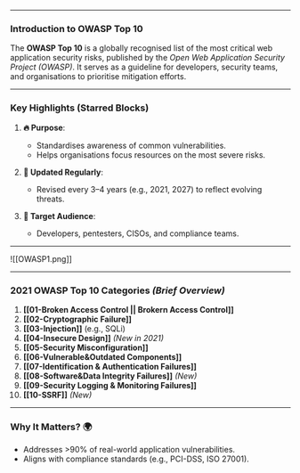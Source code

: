 
---

### **Introduction to OWASP Top 10**  
The **OWASP Top 10** is a globally recognised list of the most critical web application security risks, published by the *Open Web Application Security Project (OWASP)*. It serves as a guideline for developers, security teams, and organisations to prioritise mitigation efforts.

---

### **Key Highlights (Starred Blocks)**  
1. **🔥 Purpose**:  
   - Standardises awareness of common vulnerabilities.  
   - Helps organisations focus resources on the most severe risks.  

2. **📌 Updated Regularly**:  
   - Revised every 3–4 years (e.g., 2021, 2027) to reflect evolving threats.  

3. **🎯 Target Audience**:  
   - Developers, pentesters, CISOs, and compliance teams.  

---
![[OWASP1.png]]

---

### **2021 OWASP Top 10 Categories** *(Brief Overview)*  
1. **[[01-Broken Access Control || Brokern Access Control]]**  
2. **[[02-Cryptographic Failure]]**  
3. **[[03-Injection]]** (e.g., SQLi)  
4. **[[04-Insecure Design]]** *(New in 2021)*  
5. **[[05-Security Misconfiguration]]**  
6. **[[06-Vulnerable&Outdated Components]]**  
7. **[[07-Identification & Authentication Failures]]**  
8. **[[08-Software&Data Integrity Failures]]** *(New)*  
9. **[[09-Security Logging & Monitoring Failures]]**  
10. **[[10-SSRF]]** *(New)*  

---

### **Why It Matters?** 🌍  
- Addresses >90% of real-world application vulnerabilities.  
- Aligns with compliance standards (e.g., PCI-DSS, ISO 27001).  
